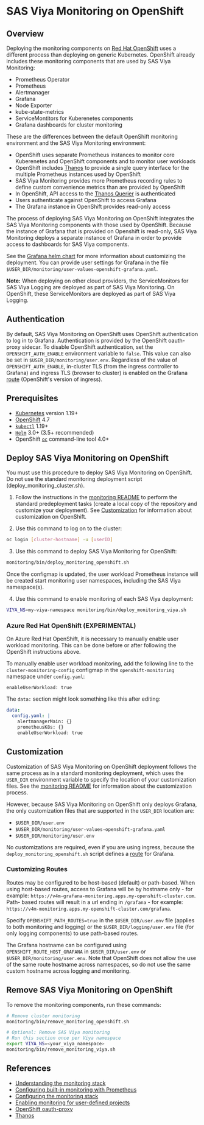 # SAS Viya Monitoring on OpenShift

## Overview

Deploying the monitoring components on [Red Hat OpenShift](https://www.openshift.com/)
uses a different process than deploying on generic Kubernetes. OpenShift
already includes these monitoring components that are used by SAS Viya
Monitoring:

* Prometheus Operator
* Prometheus
* Alertmanager
* Grafana
* Node Exporter
* kube-state-metrics
* ServiceMontitors for Kuberenetes components
* Grafana dashboards for cluster monitoring

These are the differences between the default OpenShift monitoring environment
and the SAS Viya Monitoring environment:

* OpenShift uses separate Prometheus instances to monitor core
Kuberenetes and OpenShift components and to monitor user workloads
* OpenShift includes [Thanos](https://github.com/thanos-io/thanos) to provide a
single query interface for the multiple Prometheus instances used by OpenShift
* SAS Viya Monitoring provides more Prometheus recording rules to define custom
convenience metrics than are provided by OpenShift
* In OpenShift, API access to the [Thanos Querier](https://github.com/thanos-io/thanos/blob/main/docs/components/query.md)
is authenticated
* Users authenticate against OpenShift to access Grafana
* The Grafana instance in OpenShift provides read-only access

The process of deploying SAS Viya Monitoring on OpenShift integrates the SAS
Viya Monitoring components with those used by OpenShift. Because the instance
of Grafana that is provided on Openshift is read-only, SAS Viya Monitoring
deploys a separate instance of Grafana in order to provide access to dashboards
for SAS Viya components.

See the [Grafana helm chart](https://github.com/grafana/helm-charts/tree/main/charts/grafana)
for more information about customizing the deployment. You can provide
user settings for Grafana in the file `$USER_DIR/monitoring/user-values-openshift-grafana.yaml`.

**Note:** When deploying on other cloud providers, the ServiceMonitors for SAS
Viya Logging are deployed as part of SAS Viya Monitoring. On OpenShift, these
ServiceMonitors are deployed as part of SAS Viya Logging.

## Authentication

By default, SAS Viya Monitoring on OpenShift uses OpenShift
authentication to log in to Grafana. Authentication is provided by the OpenShift
oauth-proxy sidecar. To disable OpenShift authentication, set the
`OPENSHIFT_AUTH_ENABLE` environment variable to `false`. This value can also
be set in `$USER_DIR/monitoring/user.env`. Regardless of the value of
`OPENSHIFT_AUTH_ENABLE`, in-cluster TLS (from the ingress controller
to Grafana) and ingress TLS (browser to cluster) is enabled on the Grafana
[route](https://docs.openshift.com/container-platform/4.7/rest_api/network_apis/route-route-openshift-io-v1.html)
(OpenShift's version of ingress).

## Prerequisites

* [Kubernetes](https://kubernetes.io/) version 1.19+
* [OpenShift](https://www.openshift.com/) 4.7
* [`kubectl`](https://kubernetes.io/docs/tasks/tools/) 1.19+
* [`Helm`](https://helm.sh/docs/intro/install/) 3.0+ (3.5+ recommended)
* OpenShift [`oc`](https://docs.openshift.com/container-platform/3.6/cli_reference/get_started_cli.html)
command-line tool 4.0+

## Deploy SAS Viya Monitoring on OpenShift

You must use this procedure to deploy SAS Viya Monitoring on OpenShift. Do not
use the standard monitoring deployment script (deploy_monitoring_cluster.sh).

1. Follow the instructions in the [monitoring README](README.md#mon_pre_dep) to
perform the standard predeployment tasks (create a local copy of the repository and
customize your deployment). See [Customization](#mon_os_cust) for information about
customization on OpenShift.

2. Use this command to log on to the cluster:

```bash
oc login [cluster-hostname] -u [userID]
```

3. Use this command to deploy SAS Viya Monitoring for OpenShift:

```bash
monitoring/bin/deploy_monitoring_openshift.sh
```

Once the configmap is updated, the user workload Prometheus instance will be
created start monitoring user namespaces, including the SAS Viya namespace(s).

4. Use this command to enable monitoring of each SAS Viya deployment:

```bash
VIYA_NS=my-viya-namespace monitoring/bin/deploy_monitoring_viya.sh
```

### Azure Red Hat OpenShift (EXPERIMENTAL)

On Azure Red Hat OpenShift, it is necessary to manually enable user workload
monitoring. This can be done before or after following the OpenShift
instructions above.

To manually enable user workload monitoring, add the following line to the
`cluster-monitoring-config` configmap in the `openshift-monitoring` namespace
under `config.yaml`:

```plaintext
enableUserWorkload: true
```

The `data:` section might look something like this after editing:

```yaml
data:
  config.yaml: |
    alertmanagerMain: {}
    prometheusK8s: {}
    enableUserWorkload: true
```

## <a name="mon_os_cust"></a>Customization

Customization of SAS Viya Monitoring on OpenShift deployment follows the same
process as in a standard monitoring deployment, which uses the `USER_DIR`
environment variable to specify the location of your customization files.
See the
[monitoring README](README.md#mon_custom) for information about the
customization process.

However, because SAS Viya Monitoring on OpenShift only deploys Grafana, the
only customization files that are supported in the `USER_DIR` location are:

* `$USER_DIR/user.env`
* `$USER_DIR/monitoring/user-values-openshift-grafana.yaml`
* `$USER_DIR/monitoring/user.env`

No customizations are required, even if you are using ingress, because the
`deploy_monitoring_openshift.sh` script defines a
[route](https://docs.openshift.com/enterprise/3.0/architecture/core_concepts/routes.html)
for Grafana.

### Customizing Routes

Routes may be configured to be host-based (default) or path-based. When
using host-based routes, access to Grafana will be by hostname only - for
example: `https://v4m-grafana-monitoring.apps.my-openshift-cluster.com`. Path-
based routes will result in a url ending in `/grafana` - for example:
`https://v4m-monitoring.apps.my-openshift-cluster.com/grafana`.

Specify `OPENSHIFT_PATH_ROUTES=true` in the `$USER_DIR/user.env` file
(applies to both monitoring and logging) or the `$USER_DIR/logging/user.env`
file (for only logging components) to use path-based routes.

The Grafana hostname can be configured using `OPENSHIFT_ROUTE_HOST_GRAFANA` in
`$USER_DIR/user.env` or `$USER_DIR/monitoring/user.env`. Note that OpenShift
does not allow the use of the same route hostname across namespaces, so do not
use the same custom hostname across logging and monitoring.

## Remove SAS Viya Monitoring on OpenShift

To remove the monitoring components, run these commands:

```bash
# Remove cluster monitoring
monitoring/bin/remove_monitoring_openshift.sh

# Optional: Remove SAS Viya monitoring
# Run this section once per Viya namespace
export VIYA_NS=<your_viya_namespace>
monitoring/bin/remove_monitoring_viya.sh
```

## References

* [Understanding the monitoring stack](https://docs.openshift.com/container-platform/4.7/monitoring/understanding-the-monitoring-stack.html)
* [Configuring built-in monitoring with Prometheus](https://docs.openshift.com/container-platform/4.7/operators/operator_sdk/osdk-monitoring-prometheus.html)
* [Configuring the monitoring stack](https://docs.openshift.com/container-platform/4.7/monitoring/configuring-the-monitoring-stack.html)
* [Enabling monitoring for user-defined projects](https://docs.openshift.com/container-platform/4.7/monitoring/enabling-monitoring-for-user-defined-projects.html)
* [OpenShift oauth-proxy](https://github.com/openshift/oauth-proxy)
* [Thanos](https://github.com/thanos-io/thanos)
